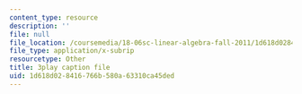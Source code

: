 ```yaml
---
content_type: resource
description: ''
file: null
file_location: /coursemedia/18-06sc-linear-algebra-fall-2011/1d618d028416766b580a63310ca45ded_JibVXBElKL0.srt
file_type: application/x-subrip
resourcetype: Other
title: 3play caption file
uid: 1d618d02-8416-766b-580a-63310ca45ded
---
```

